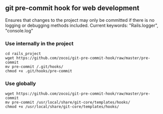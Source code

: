 ## git pre-commit hook for web development

Ensures that changes to the project may only be committed if there is no logging or debugging methods included.
Current keywords: "Rails.logger", "console.log"

### Use internally in the project

    cd rails_project
    wget https://github.com/zocoi/git-pre-commit-hook/raw/master/pre-commit
    mv pre-commit /.git/hooks/
    chmod +x .git/hooks/pre-commit

### Use globally

    wget https://github.com/zocoi/git-pre-commit-hook/raw/master/pre-commit
    mv pre-commit /usr/local/share/git-core/templates/hooks/
    chmod +x /usr/local/share/git-core/templates/hooks/
